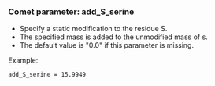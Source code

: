 ### Comet parameter: add_S_serine

- Specify a static modification to the residue S.
- The specified mass is added to the unmodified mass of s.
- The default value is "0.0" if this parameter is missing.

Example:
```
add_S_serine = 15.9949
```
